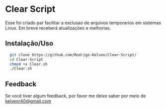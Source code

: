 
# Clear Script

Esse foi criado par facilitar a exclusao de arquivos temporarios em sistemas Linux. Em breve receberá atualizações e melhorias.

## Instalação/Uso



```bash
  git clone https://github.com/Rodrigo-Kelven/Clear-Script/
  cd Clear-Script
  chmod +x Clear.sh
  ./Clear.sh
```

## Feedback

Se você tiver algum feedback, por favor me deixe saber por meio de kelvenr40@gmail.com
